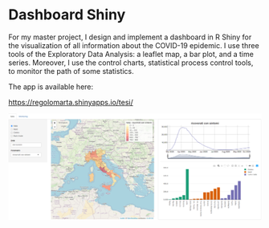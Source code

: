 # Dashboard Shiny

For my master project, I design and implement a dashboard in R Shiny for the visualization of all information about the COVID-19 epidemic. 
I use three tools of the Exploratory Data Analysis: a leaflet map, a bar plot, and a time series.
Moreover, I use the control charts, statistical process control tools, to monitor the path of some statistics.

The app is available here:

https://regolomarta.shinyapps.io/tesi/

![Test](https://github.com/martaregolo/Shiny_App_Covid-19/blob/master/overall.PNG)

